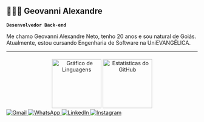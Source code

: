 ## 🧑🏻‍💻 Geovanni Alexandre

**`Desenvolvedor Back-end`**

Me chamo Geovanni Alexandre Neto, tenho 20 anos e sou natural de Goiás. Atualmente, estou cursando Engenharia de Software na UniEVANGÉLICA.

---

<!-- Estatísticas GitHub -->
<div align="center" style="margin-top: 20px;">
  <img
    src="https://github-readme-stats.vercel.app/api/top-langs?username=geovannialex&locale=pt-br&hide_title=false&layout=compact&card_width=400&langs_count=8&theme=radical&hide_border=false"
    height="130"
    alt="Gráfico de Linguagens"
  />
  <img
    src="https://github-readme-stats.vercel.app/api?username=geovannialex&theme=radical&hide_border=false&include_all_commits=true&count_private=true"
    height="130"
    alt="Estatísticas do GitHub"
  />
</div>

<!-- Contatos - Redes sociais -->
<div style="margin-top;">
  <a href="mailto:geovannialexandre2@gmail.com" target="_blank">
    <img src="https://img.shields.io/badge/Gmail-333333?style=for-the-badge&logo=gmail&logoColor=white" alt="Gmail" />
  </a>
  <a href="https://wa.me/5562996543939" target="_blank">
    <img src="https://img.shields.io/badge/WhatsApp-25D366?style=for-the-badge&logo=whatsapp&logoColor=white" alt="WhatsApp" />
  </a>
  <a href="https://www.linkedin.com/in/geovannialexandre" target="_blank">
    <img src="https://img.shields.io/badge/LinkedIn-0077B5?style=for-the-badge&logo=linkedin&logoColor=white" alt="LinkedIn" />
  </a>
  <a href="https://instagram.com/geovannialexandree" target="_blank">
    <img src="https://img.shields.io/badge/Instagram-E4405F?style=for-the-badge&logo=instagram&logoColor=white" alt="Instagram" />
  </a>
</div>





